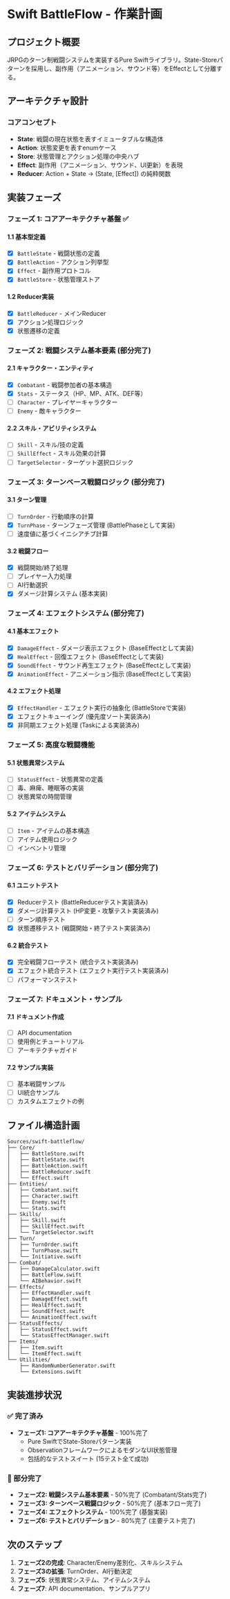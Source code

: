 # Swift BattleFlow - 作業計画

## プロジェクト概要
JRPGのターン制戦闘システムを実装するPure Swiftライブラリ。State-Storeパターンを採用し、副作用（アニメーション、サウンド等）をEffectとして分離する。

## アーキテクチャ設計

### コアコンセプト
- **State**: 戦闘の現在状態を表すイミュータブルな構造体
- **Action**: 状態変更を表すenumケース  
- **Store**: 状態管理とアクション処理の中央ハブ
- **Effect**: 副作用（アニメーション、サウンド、UI更新）を表現
- **Reducer**: Action + State → (State, [Effect]) の純粋関数

## 実装フェーズ

### フェーズ 1: コアアーキテクチャ基盤 ✅
#### 1.1 基本型定義
- [x] `BattleState` - 戦闘状態の定義
- [x] `BattleAction` - アクション列挙型
- [x] `Effect` - 副作用プロトコル
- [x] `BattleStore` - 状態管理ストア

#### 1.2 Reducer実装
- [x] `BattleReducer` - メインReducer
- [x] アクション処理ロジック
- [x] 状態遷移の定義

### フェーズ 2: 戦闘システム基本要素 (部分完了)
#### 2.1 キャラクター・エンティティ
- [x] `Combatant` - 戦闘参加者の基本構造
- [x] `Stats` - ステータス（HP、MP、ATK、DEF等）
- [ ] `Character` - プレイヤーキャラクター
- [ ] `Enemy` - 敵キャラクター

#### 2.2 スキル・アビリティシステム
- [ ] `Skill` - スキル/技の定義
- [ ] `SkillEffect` - スキル効果の計算
- [ ] `TargetSelector` - ターゲット選択ロジック

### フェーズ 3: ターンベース戦闘ロジック (部分完了)
#### 3.1 ターン管理
- [ ] `TurnOrder` - 行動順序の計算
- [x] `TurnPhase` - ターンフェーズ管理 (BattlePhaseとして実装)
- [ ] 速度値に基づくイニシアチブ計算

#### 3.2 戦闘フロー
- [x] 戦闘開始/終了処理
- [ ] プレイヤー入力処理
- [ ] AI行動選択
- [x] ダメージ計算システム (基本実装)

### フェーズ 4: エフェクトシステム (部分完了)
#### 4.1 基本エフェクト
- [x] `DamageEffect` - ダメージ表示エフェクト (BaseEffectとして実装)
- [x] `HealEffect` - 回復エフェクト (BaseEffectとして実装)
- [x] `SoundEffect` - サウンド再生エフェクト (BaseEffectとして実装)
- [x] `AnimationEffect` - アニメーション指示 (BaseEffectとして実装)

#### 4.2 エフェクト処理
- [x] `EffectHandler` - エフェクト実行の抽象化 (BattleStoreで実装)
- [x] エフェクトキューイング (優先度ソート実装済み)
- [x] 非同期エフェクト処理 (Taskによる実装済み)

### フェーズ 5: 高度な戦闘機能
#### 5.1 状態異常システム
- [ ] `StatusEffect` - 状態異常の定義
- [ ] 毒、麻痺、睡眠等の実装
- [ ] 状態異常の時間管理

#### 5.2 アイテムシステム
- [ ] `Item` - アイテムの基本構造
- [ ] アイテム使用ロジック
- [ ] インベントリ管理

### フェーズ 6: テストとバリデーション (部分完了)
#### 6.1 ユニットテスト
- [x] Reducerテスト (BattleReducerテスト実装済み)
- [x] ダメージ計算テスト (HP変更・攻撃テスト実装済み)
- [ ] ターン順序テスト
- [x] 状態遷移テスト (戦闘開始・終了テスト実装済み)

#### 6.2 統合テスト
- [x] 完全戦闘フローテスト (統合テスト実装済み)
- [x] エフェクト統合テスト (エフェクト実行テスト実装済み)
- [ ] パフォーマンステスト

### フェーズ 7: ドキュメント・サンプル
#### 7.1 ドキュメント作成
- [ ] API documentation
- [ ] 使用例とチュートリアル
- [ ] アーキテクチャガイド

#### 7.2 サンプル実装
- [ ] 基本戦闘サンプル
- [ ] UI統合サンプル
- [ ] カスタムエフェクトの例

## ファイル構造計画

```
Sources/swift-battleflow/
├── Core/
│   ├── BattleStore.swift
│   ├── BattleState.swift
│   ├── BattleAction.swift
│   ├── BattleReducer.swift
│   └── Effect.swift
├── Entities/
│   ├── Combatant.swift
│   ├── Character.swift
│   ├── Enemy.swift
│   └── Stats.swift
├── Skills/
│   ├── Skill.swift
│   ├── SkillEffect.swift
│   └── TargetSelector.swift
├── Turn/
│   ├── TurnOrder.swift
│   ├── TurnPhase.swift
│   └── Initiative.swift
├── Combat/
│   ├── DamageCalculator.swift
│   ├── BattleFlow.swift
│   └── AIBehavior.swift
├── Effects/
│   ├── EffectHandler.swift
│   ├── DamageEffect.swift
│   ├── HealEffect.swift
│   ├── SoundEffect.swift
│   └── AnimationEffect.swift
├── StatusEffects/
│   ├── StatusEffect.swift
│   └── StatusEffectManager.swift
├── Items/
│   ├── Item.swift
│   └── ItemEffect.swift
└── Utilities/
    ├── RandomNumberGenerator.swift
    └── Extensions.swift
```

## 実装進捗状況

### ✅ 完了済み
- **フェーズ1: コアアーキテクチャ基盤** - 100%完了
  - Pure SwiftでState-Storeパターン実装
  - ObservationフレームワークによるモダンなUI状態管理
  - 包括的なテストスイート (15テスト全て成功)

### 🚧 部分完了
- **フェーズ2: 戦闘システム基本要素** - 50%完了 (Combatant/Stats完了)
- **フェーズ3: ターンベース戦闘ロジック** - 50%完了 (基本フロー完了)
- **フェーズ4: エフェクトシステム** - 100%完了 (基盤実装)
- **フェーズ6: テストとバリデーション** - 80%完了 (主要テスト完了)

## 次のステップ
1. **フェーズ2の完成**: Character/Enemy差別化、スキルシステム
2. **フェーズ3の拡張**: TurnOrder、AI行動決定
3. **フェーズ5**: 状態異常システム、アイテムシステム
4. **フェーズ7**: API documentation、サンプルアプリ

